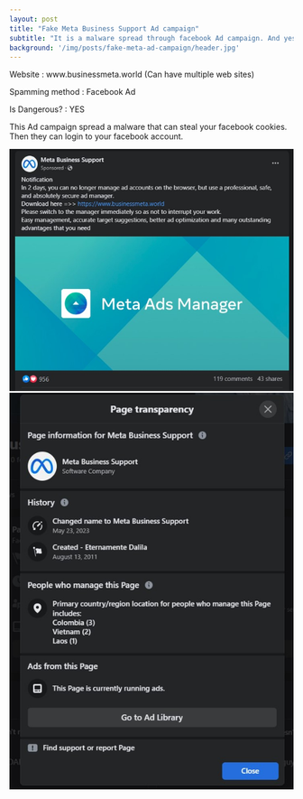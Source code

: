 ```yaml
---
layout: post
title: "Fake Meta Business Support Ad campaign"
subtitle: "It is a malware spread through facebook Ad campaign. And yes not only for Sri Lanka"
background: '/img/posts/fake-meta-ad-campaign/header.jpg'
---
```


<p>Website : www.businessmeta.world (Can have multiple web sites)</p> 
<p>Spamming method : Facebook Ad</p>
<p>Is Dangerous? : YES</p>

<p>This Ad campaign spread a malware that can steal your facebook cookies. Then they can login to your facebook account.</p>
<img class="img-fluid" alt="facebook ad campaign malware" src="/img/posts/fake-meta-ad-campaign/ad.jpg">

<img class="img-fluid" alt="fake Meta Business Support page" src="/img/posts/fake-meta-ad-campaign/page-details.jpg">